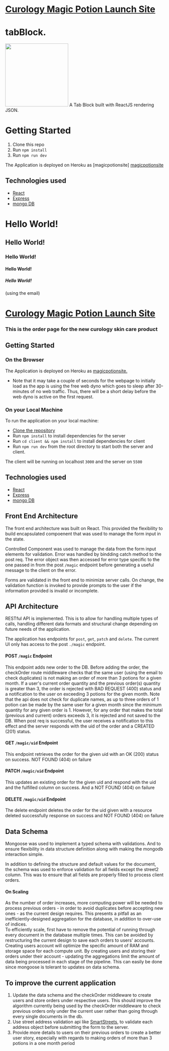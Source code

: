 # <a href="https://magicpotionsite.herokuapp.com/" target="_blank">Curology Magic Potion Launch Site</a>


# tabBlock. 
<img style="text-align: center" height=200 alt="" src="https://cdna.artstation.com/p/assets/images/images/009/838/868/large/anna-emelyanova-bottle-3.jpg?1521148475"></img> A Tab Block built with ReactJS rendering JSON.
# Getting Started

1. Clone this repo
1. Run `npm install`
1. Run `npm run dev`


The Application is deployed on Heroku as [magicpotionsite] <a href="https://magicpotionsite.herokuapp.com/">magicpotionsite</a>


## Technologies used
- <a href="https://github.com/facebook/react" alt="">React</a>
- <a href="https://github.com/expressjs/express" alt="">Express</a>
- <a href="https://github.com/expressjs/express" alt="">mongo DB</a>

# Hello World!
## Hello World!
### Hello World!
#### Hello World!
##### Hello World!
(using the email)


# <a href="https://magicpotionsite.herokuapp.com/" target="_blank">Curology Magic Potion Launch Site</a>
### This is the order page for the new curology skin care product
## Getting Started
### On the Browser
The Application is deployed on Heroku as <a href="https://magicpotionsite.herokuapp.com/">magicpotionsite.</a>
- Note that it may take a couple of seconds for the webpage to initially load as
the app is using the free web dyno which goes to sleep after 30-minutes of no web
traffic. Thus, there will be a short delay before the web dyno is active on the first request.

### On your Local Machine
To run the application on your local machine: 
- <a href="https://github.com/rexosariemen/magicpotionsite.git">Clone the repository</a>
- Run `npm install` to install dependencies for the server
- Run `cd client && npm install` to install dependencies for client
- Run `npm run dev` from the root directory to start both the server and client.

The client will be running on localhost `3000` and the server on `5500`

## Technologies used
- <a href="https://github.com/facebook/react" alt="">React</a>
- <a href="https://github.com/expressjs/express" alt="">Express</a>
- <a href="https://github.com/expressjs/express" alt="">mongo DB</a>

## Front End Architecture
The front end architecture was built on React. This provided the flexibility to
build encapsulated compoenent that was used to manage the form input in the state.

Controlled Component was used to manage the data from the form input elements
for validation. 
Error was handled by bindding catch method to the post req. The error object was then accessed for error type specific to the one passed in from the post `/magic` endpoint before generating a useful message to the client on the error. 

Forms are validated in the front end to minimize server calls. On change, the 
validation function is invoked to provide prompts to the user if the information
provided is invalid or incomplete.

## API Architecture
RESTful API is implemented. This is to allow for handling multiple types of  calls, handling different data formats and structural change depending on future needs of the application. 

The application has endpoints for `post`, `get`, `patch` and `delete`. The current UI only
has access to the post `./magic` endpoint.
#### POST `/magic` Endpoint
This endpoint adds new order to the DB. Before adding the order, the checkOrder 
route middleware checks that the same user (using the email to check duplicates)
is not making an order of more than 3 potions for a given month. If a user's
current order quantity and the previous order(s) quantity is greater than 3, the
order is rejected with BAD REQUEST (400) status and a notification to the user on 
exceeding 3 potions for the given month.
Note that the api does not check for duplicate names, as up to three orders of 1 potion 
can be made by the same user for a given month since the minimum quantity for any
given order is 1. However, for any order that makes the total (previous and current)
orders exceeds 3, it is rejected and not saved to the DB.
When post req is successful, the user receives a notification to this effect and 
the server responds with the uid of the order and a CREATED (201) status.
#### GET `/magic/uid` Endpoint
This endpoint retrieves the order for the given uid with an OK (200) status on success.
NOT FOUND (404) on failure
#### PATCH `/magic/uid` Endpoint
This updates an existing order for the given uid and respond with the 
uid and the fulfilled column on success. And a NOT FOUND (404) on failure
#### DELETE `/magic/uid` Endpoint
The delete endpoint deletes the order for the uid given with a resource deleted 
successfully response on success and NOT FOUND (404) on failure

## Data Schema
Mongoose was used to implement a typed schema with validations. And to ensure 
flexibility in data structure definition along with making the mongodb interaction
simple. 

In addition to defining the structure and default values for the document, the schema
was used to enforce validation for all fields except the street2 column. This was to ensure
that all fields are properly filled to process client orders.
#### On Scaling
As the number of order increases, more computing power will be needed to process 
previous orders - in order to avoid duplicates before accepting new ones - as the 
current design requires. This presents a pitfall as an inefficiently-designed 
aggregation for the database, in addition to over-use of indices. <br />
To efficiently scale, first have to remove the potential of running through every 
document in the database multiple times. This can be avoided by restructuring the 
current design to save each orders to users' accounts. Creating users account will 
optimize the specific amount of RAM and storage space for each compute unit.
By creating users and storing their orders under their account - updating the 
aggregations limit the amount of data being processed in each stage of the pipeline.
This can easily be done since mongoose is tolerant to updates on data schema.

## To improve the current application
1. Update the data schema and the checkOrder middleware to create users and store 
orders under respective users. This should improve the algorithm currently being used by the
checkOrder middleware to check previous orders only under the current user rather than 
going through every single documents in the db.
2. Use street address validation api like <a href="https://smartystreets.com/products/apis/us-street-api">SmartStreets</a>, to validate each address object before submitting the 
form to the server.
3. Provide more details to users on their previous orders to create a better 
user story, especially with regards to making orders of more than 3 potions in 
a one month period
